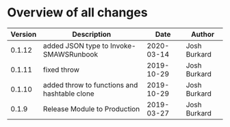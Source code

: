 # Overview of all changes

Version | Description | Date | Author
-|-|-|-
0.1.12 | added JSON type to Invoke-SMAWSRunbook | 2020-03-14 | Josh Burkard
0.1.11 | fixed throw | 2019-10-29 | Josh Burkard
0.1.10 | added throw to functions and hashtable clone | 2019-10-29 | Josh Burkard
0.1.9 | Release Module to Production | 2019-03-27 | Josh Burkard
